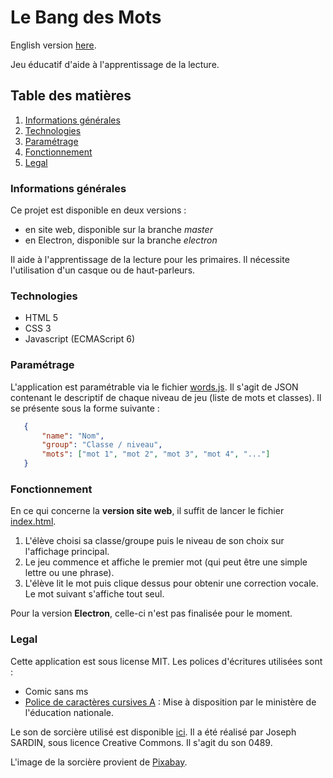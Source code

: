# Le Bang des Mots

English version [here](README_en.md). 

Jeu éducatif d'aide à l'apprentissage de la lecture.

## Table des matières 
1. [Informations générales](#informations-générales)
2. [Technologies](#technologies)
3. [Paramétrage](#paramétrage)
4. [Fonctionnement](#fonctionnement)
5. [Legal](#legal)


### Informations générales

Ce projet est disponible en deux versions : 
- en site web, disponible sur la branche *master*
- en Electron, disponible sur la branche *electron*

Il aide à l'apprentissage de la lecture pour les primaires. Il nécessite l'utilisation d'un casque ou de haut-parleurs.


### Technologies

- HTML 5
- CSS 3
- Javascript (ECMAScript 6)


### Paramétrage

L'application est paramétrable via le fichier [words.js](assets/words.js). Il s'agit de JSON contenant le descriptif de chaque niveau de jeu (liste de mots et classes).
Il se présente sous la forme suivante :

```json
   {
       "name": "Nom",
       "group": "Classe / niveau",
       "mots": ["mot 1", "mot 2", "mot 3", "mot 4", "..."]
   }
```


### Fonctionnement

En ce qui concerne la **version site web**, il suffit de lancer le fichier [index.html](index.html). 
1. L'élève choisi sa classe/groupe puis le niveau de son choix sur l'affichage principal.
2. Le jeu commence et affiche le premier mot (qui peut être une simple lettre ou une phrase). 
3. L'élève lit le mot puis clique dessus pour obtenir une correction vocale. Le mot suivant s'affiche tout seul.

Pour la version **Electron**, celle-ci n'est pas finalisée pour le moment.


### Legal

Cette application est sous license MIT.
Les polices d'écritures utilisées sont : 
- Comic sans ms
- [Police de caractères cursives A](https://eduscol.education.fr/204/polices-de-caracteres-cursives-pour-l-enseignement-de-l-ecriture) : Mise à disposition par le ministère de l'éducation nationale.

Le son de sorcière utilisé est disponible [ici](https://lasonotheque.org/). Il a été réalisé par Joseph SARDIN, sous licence Creative Commons. Il s'agit du son 0489.

L'image de la sorcière provient de [Pixabay](https://pixabay.com/fr/vectors/des-animaux-dessin-anim%C3%A9-cat-2027045/).
